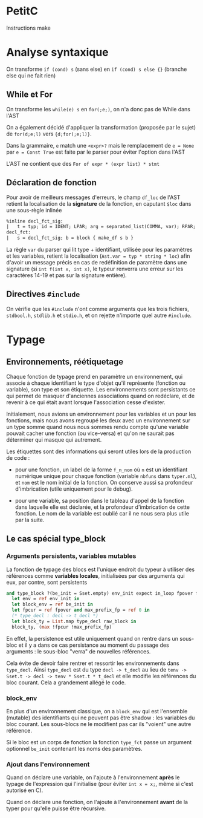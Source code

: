 # PetitC

Instructions make

# Analyse syntaxique

On transforme `if (cond) s` (sans else) en `if (cond) s else {}` (branche else qui ne fait rien)

## While et For
On transforme les `while(e) s` en `for(;e;)`, on n'a donc pas de While dans l'AST

On a également décidé d'appliquer la transformation (proposée par le sujet) de `for(d;e;l)` vers `{d;for(;e;l)}`.

Dans la grammaire, `e` match une `<expr>?` mais le remplacement de `e = None` par `e = Const True` est faite par le parser pour éviter l'option dans l'AST

L'AST ne contient que des `For of expr * (expr list) * stmt`

## Déclaration de fonction

Pour avoir de meilleurs messages d'erreurs, le champ `df_loc` de l'AST retient la localisation de la **signature** de la fonction, en caputant `$loc` dans une sous-règle inlinée

```OCaml
%inline decl_fct_sig:
|	t = typ; id = IDENT; LPAR; arg = separated_list(COMMA, var); RPAR; { (t, id, arg, $loc) }
decl_fct:
|	s = decl_fct_sig; b = block { make_df s b }
```

La règle `var` du parser qui lit type + identifiant, utilisée pour les paramètres et les variables, retient la localisation (`Ast.var = typ * string * loc`) afin d'avoir un message précis en cas de redéfinition de paramètre dans une signature (si `int f(int x, int x)`, le typeur renverra une erreur sur les caractères 14-19 et pas sur la signature entière).

## Directives `#include`
On vérifie que les `#include` n'ont comme arguments que les trois fichiers, `stdbool.h`, `stdlib.h` et `stdio.h`, et on
rejette n'importe quel autre `#include`. 

# Typage

## Environnements, réétiquetage
Chaque fonction de typage prend en paramètre un environnement, qui associe à chaque identifiant le type d'objet qu'il
représente (fonction ou variable), son type et son étiquette. Les environnements sont persistants ce qui permet de masquer
d'anciennes associations quand on redéclare, et de revenir à ce qui était avant lorsque l'association cesse d'exister.

Initialement, nous avions un environnement pour les variables et un pour les fonctions, mais nous avons regroupé les deux
avec un environnement sur un type somme quand nous nous sommes rendu compte qu'une variable pouvait cacher une fonction
(ou vice-versa) et qu'on ne saurait pas déterminer qui masque qui autrement.

Les étiquettes sont des informations qui seront utiles lors de la production de code :
- pour une fonction, un label de la forme `f_n_nom` où `n` est un identifiant numérique unique pour chaque fonction
(variable `nbfuns` dans `typer.ml`), et `nom` est le nom initial de la fonction. On conserve aussi sa profondeur
d'imbrication (utile uniquement pour le debug).

- pour une variable, sa position dans le tableau d'appel de la fonction dans laquelle elle est déclarée, et la profondeur d'imbrication de cette fonction. Le nom de la variable est oublié car il ne nous sera plus utile par la suite.

## Le cas spécial type_block

### Arguments persistents, variables mutables

La fonction de typage des blocs est l'unique endroit du typeur à utiliser des références comme **variables locales**, initialisées par des arguments qui eux, par contre, sont persistents

```OCaml
and type_block ?(be_init = Sset.empty) env_init expect in_loop fpover fun_depth raw_block =
  let env = ref env_init in
  let block_env = ref be_init in
  let fpcur = ref fpover and max_prefix_fp = ref 0 in
  (* type_decl : decl -> t_decl *)
  let block_ty = List.map type_decl raw_block in
  block_ty, (max !fpcur !max_prefix_fp)
```

En effet, la persistence est utile uniquement quand on rentre dans un sous-bloc et il y a dans ce cas persistance au moment du passage des arguments : le sous-bloc "verra" de nouvelles références.

Cela évite de devoir faire rentrer et ressortir les environnements dans `type_decl`. Ainsi `type_decl` est du type `decl -> t_decl` au lieu de `tenv -> Sset.t -> decl -> tenv * Sset.t * t_decl` et elle modifie les références du bloc courant. Cela a grandement allégé le code.

### block_env

En plus d'un environnement classique, on a `block_env` qui est l'ensemble (mutable) des identifiants qui ne peuvent pas être shadow : les variables du bloc courant. Les sous-blocs ne le modifient pas car ils "voient" une autre référence.

Si le bloc est un corps de fonction la fonction `type_fct` passe un argument optionnel `be_init` contenant les noms des paramètres.

### Ajout dans l'environnement

Quand on déclare une variable, on l'ajoute à l'environnement **après** le typage de l'expression qui l'initialise (pour éviter `int x = x;`, même si c'est autorisé en C).

Quand on déclare une fonction, on l'ajoute à l'environnement **avant** de la typer pour qu'elle puisse être récursive.
